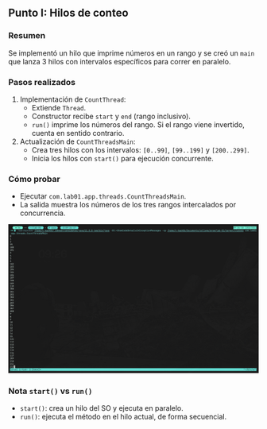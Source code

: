 ## Punto I: Hilos de conteo

### Resumen
Se implementó un hilo que imprime números en un rango y se creó un `main` que lanza 3 hilos con intervalos específicos para correr en paralelo.

### Pasos realizados
1. Implementación de `CountThread`:
	- Extiende `Thread`.
	- Constructor recibe `start` y `end` (rango inclusivo).
	- `run()` imprime los números del rango. Si el rango viene invertido, cuenta en sentido contrario.
2. Actualización de `CountThreadsMain`:
	- Crea tres hilos con los intervalos: `[0..99]`, `[99..199]` y `[200..299]`.
	- Inicia los hilos con `start()` para ejecución concurrente.

### Cómo probar
- Ejecutar `com.lab01.app.threads.CountThreadsMain`.
- La salida muestra los números de los tres rangos intercalados por concurrencia.

![alt text](img/image.png)

### Nota `start()` vs `run()`
- `start()`: crea un hilo del SO y ejecuta en paralelo.
- `run()`: ejecuta el método en el hilo actual, de forma secuencial.
